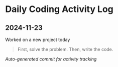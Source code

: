 # Daily Coding Activity Log

## 2024-11-23

Worked on a new project today

> First, solve the problem. Then, write the code.

*Auto-generated commit for activity tracking*
